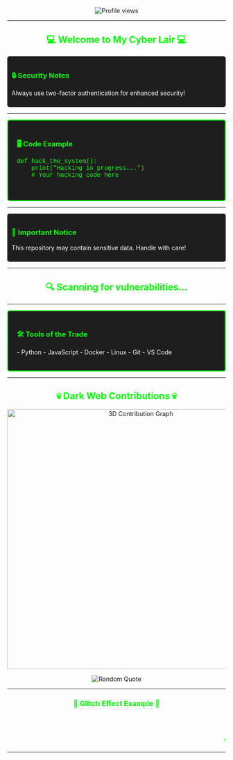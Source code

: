 <p align="center">
  <img src="https://komarev.com/ghpvc/?username=letho1608&label=Hacker%20Detection&color=brightgreen&style=plastic" alt="Profile views" />
</p>

---

<h2 align="center" style="color: #00ff00;">💻 Welcome to My Cyber Lair 💻</h2>

<div style="background-color: #1e1e1e; padding: 10px; border-radius: 5px;">
  <h3 style="color: #00ff00;">🔒 Security Notes</h3>
  <p style="color: #ffffff;">Always use two-factor authentication for enhanced security!</p>
</div>

---

<div style="background-color: #1e1e1e; padding: 20px; border-radius: 5px; border: 2px solid #00ff00;">
  <h3 style="color: #00ff00;">🖥️ Code Example</h3>
  <pre style="color: #00ff00; font-family: 'Courier New', Courier, monospace;">
def hack_the_system():
    print("Hacking in progress...")
    # Your hacking code here
  </pre>
</div>

---

<div style="background-color: #1e1e1e; padding: 10px; border-radius: 5px;">
  <h3 style="color: #00ff00;">🚨 Important Notice</h3>
  <p style="color: #ffffff;">This repository may contain sensitive data. Handle with care!</p>
</div>

---

<h2 align="center" style="color: #00ff00;">🔍 Scanning for vulnerabilities...</h2>

---

<div style="background-color: #1e1e1e; padding: 20px; border-radius: 5px; border: 2px solid #00ff00;">
  <h3 style="color: #00ff00;">🛠️ Tools of the Trade</h3>
  <p style="color: #ffffff;">
    - Python  
    - JavaScript  
    - Docker  
    - Linux  
    - Git  
    - VS Code  
  </p>
</div>

---

<h2 align="center" style="color: #00ff00;">💀 Dark Web Contributions 💀</h2>

<p align="center">
  <img src="https://cdn.jsdelivr.net/gh/ashutosh00710/github-profile-3d-contrib@master/docs/preview.gif" alt="3D Contribution Graph" width="600px"/>
</p>

<p align="center">
  <img src="https://quotes-github-readme.vercel.app/api?type=horizontal&theme=dark&background=000000&color=00FF00" alt="Random Quote" />
</p>

---

<h3 align="center" style="color: #00ff00;">💾 Glitch Effect Example 💾</h3>
<p align="center" style="color: #ffffff;">This text has a glitch effect! <br> **HACKER MODE ACTIVATED**</p>

<p align="center">
  <marquee behavior="scroll" direction="left" scrollamount="10" style="color: #00ff00;">⚡ Stay sharp and keep hacking! ⚡</marquee>
</p>

---

